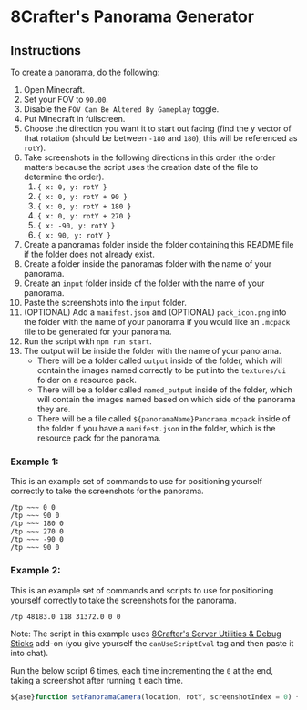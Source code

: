 # 8Crafter's Panorama Generator

## Instructions

To create a panorama, do the following:

1. Open Minecraft.
2. Set your FOV to `90.00`.
3. Disable the `FOV Can Be Altered By Gameplay` toggle.
3. Put Minecraft in fullscreen.
4. Choose the direction you want it to start out facing (find the y vector of that rotation (should be between `-180` and `180`), this will be referenced as `rotY`).
5. Take screenshots in the following directions in this order (the order matters because the script uses the creation date of the file to determine the order).
    1. `{ x: 0, y: rotY }`
    2. `{ x: 0, y: rotY + 90 }`
    3. `{ x: 0, y: rotY + 180 }`
    4. `{ x: 0, y: rotY + 270 }`
    5. `{ x: -90, y: rotY }`
    6. `{ x: 90, y: rotY }`
6. Create a panoramas folder inside the folder containing this README file if the folder does not already exist.
7. Create a folder inside the panoramas folder with the name of your panorama.
8. Create an `input` folder inside of the folder with the name of your panorama.
9. Paste the screenshots into the `input` folder.
10. (OPTIONAL) Add a `manifest.json` and (OPTIONAL) `pack_icon.png` into the folder with the name of your panorama if you would like an `.mcpack` file to be generated for your panorama.
11. Run the script with `npm run start`.
12. The output will be inside the folder with the name of your panorama.
    -   There will be a folder called `output` inside of the folder, which will contain the images named correctly to be put into the `textures/ui` folder on a resource pack.
    -   There will be a folder called `named_output` inside of the folder, which will contain the images named based on which side of the panorama they are.
    -   There will be a file called `${panoramaName}Panorama.mcpack` inside of the folder if you have a `manifest.json` in the folder, which is the resource pack for the panorama.

### Example 1:

This is an example set of commands to use for positioning yourself correctly to take the screenshots for the panorama.

```mcfunction
/tp ~~~ 0 0
/tp ~~~ 90 0
/tp ~~~ 180 0
/tp ~~~ 270 0
/tp ~~~ -90 0
/tp ~~~ 90 0
```

### Example 2:

This is an example set of commands and scripts to use for positioning yourself correctly to take the screenshots for the panorama.

```mcfunction
/tp 48183.0 118 31372.0 0 0
```

Note: The script in this example uses [8Crafter's Server Utilities & Debug Sticks](https://wiki.8crafter.com/andexdb/general/server-utilities) add-on (you give yourself the `canUseScriptEval` tag and then paste it into chat).

Run the below script 6 times, each time incrementing the `0` at the end, taking a screenshot after running it each time.

```js
${ase}function setPanoramaCamera(location, rotY, screenshotIndex = 0) {player.camera.setCamera("minecraft:free", { location, rotation: { x: screenshotIndex < 4 ? 0 : -90 * (-1) ** screenshotIndex, y: rotY + (screenshotIndex < 4 ? screenshotIndex * 90 : 0) } })}; setPanoramaCamera({ x: 48183, y: 118 + (player.getHeadLocation().y - player.location.y), z: 31377 }, 180, 0);
```
